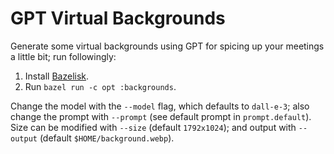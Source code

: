 # GPT Virtual Backgrounds

Generate some virtual backgrounds using GPT for spicing up your meetings a
little bit; run followingly:

  1. Install [Bazelisk](https://github.com/bazelbuild/bazelisk).
  2. Run `bazel run -c opt :backgrounds`.

Change the model with the `--model` flag, which defaults to `dall-e-3`; also
change the prompt with `--prompt` (see default prompt in `prompt.default`). Size
can be modified with `--size` (default `1792x1024`); and output with `--output`
(default `$HOME/background.webp`).
